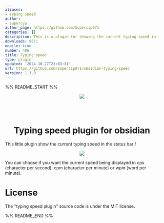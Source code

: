 ```yaml
---
aliases:
- Typing speed
author:
- supercyp
author_page: https://github.com/Supercip971
categories: []
description: This is a plugin for showing the current typing speed in the status bar
downloads: 9671
mobile: true
number: 486
title: Typing speed
type: plugin
updated: '2024-10-27T23:03:31'
url: https://github.com/Supercip971/obsidian-typing-speed
version: 1.3.0
---
```


%% README_START %%


<div align="center">

![](./meta/logo.svg)


</br> </br>

<h1 align="center"> Typing speed plugin for obsidian </h1>

</div>




This little plugin show the current typing speed in the status bar !


<div align="center">


![](./meta/demo.svg)

</div>
You can choose if you want the current speed being displayed in cps (character per second), cpm (character per minute) or wpm (word per minute).


# License

The "typing speed plugin" source code is under the MIT license.

%% README_END %%